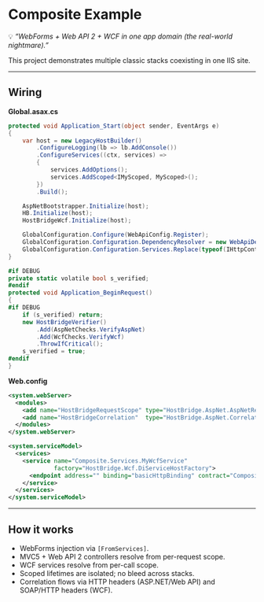 ﻿[//]: # (./examples/Composite/README.md)

# Composite Example

💡 *“WebForms + Web API 2 + WCF in one app domain (the real-world nightmare).”*

This project demonstrates multiple classic stacks coexisting in one IIS site.

---

## Wiring

**Global.asax.cs**

```csharp
protected void Application_Start(object sender, EventArgs e)
{
    var host = new LegacyHostBuilder()
        .ConfigureLogging(lb => lb.AddConsole())
        .ConfigureServices((ctx, services) =>
        {
            services.AddOptions();
            services.AddScoped<IMyScoped, MyScoped>();
        })
        .Build();

    AspNetBootstrapper.Initialize(host);
    HB.Initialize(host);
    HostBridgeWcf.Initialize(host);

    GlobalConfiguration.Configure(WebApiConfig.Register);
    GlobalConfiguration.Configuration.DependencyResolver = new WebApiDependencyResolver();
    GlobalConfiguration.Configuration.Services.Replace(typeof(IHttpControllerActivator), new HostBridgeControllerActivator());
}

#if DEBUG
private static volatile bool s_verified;
#endif
protected void Application_BeginRequest()
{
#if DEBUG
    if (s_verified) return;
    new HostBridgeVerifier()
        .Add(AspNetChecks.VerifyAspNet)
        .Add(WcfChecks.VerifyWcf)
        .ThrowIfCritical();
    s_verified = true;
#endif
}
```

**Web.config**

```xml
<system.webServer>
  <modules>
    <add name="HostBridgeRequestScope" type="HostBridge.AspNet.AspNetRequestScopeModule" />
    <add name="HostBridgeCorrelation"  type="HostBridge.AspNet.CorrelationHttpModule" />
  </modules>
</system.webServer>

<system.serviceModel>
  <services>
    <service name="Composite.Services.MyWcfService"
             factory="HostBridge.Wcf.DiServiceHostFactory">
      <endpoint address="" binding="basicHttpBinding" contract="Composite.Services.IMyWcfService" />
    </service>
  </services>
</system.serviceModel>
```

---

## How it works

* WebForms injection via `[FromServices]`.
* MVC5 + Web API 2 controllers resolve from per-request scope.
* WCF services resolve from per-call scope.
* Scoped lifetimes are isolated; no bleed across stacks.
* Correlation flows via HTTP headers (ASP.NET/Web API) and SOAP/HTTP headers (WCF).